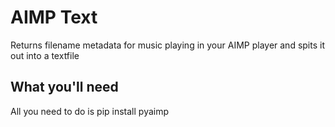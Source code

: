 # AIMP Text
Returns filename metadata for music playing in your AIMP player and spits it out into a textfile

## What you'll need
All you need to do is pip install pyaimp
